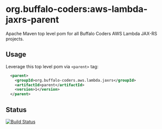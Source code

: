 # org.buffalo-coders:aws-lambda-jaxrs-parent

Apache Maven top level pom for all Buffalo Coders AWS Lambda JAX-RS projects.

## Usage

Leverage this top level pom via `<parent>` tag:

```xml
  <parent>
    <groupId>org.buffalo-coders.aws.lambda.jaxrs</groupId>
    <artifactId>parent</artifactId>
    <version>1</version>
  </parent>
```

## Status

[![Build Status](https://travis-ci.com/buffalo-coders/aws-lambda-jaxrs-parent.svg?branch=master)](https://travis-ci.com/buffalo-coders/aws-lambda-jaxrs-parent)
